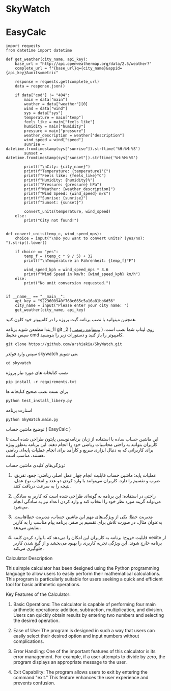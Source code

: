 # SkyWatch

# EasyCalc
```
import requests
from datetime import datetime

def get_weather(city_name, api_key):
    base_url = "http://api.openweathermap.org/data/2.5/weather?"
    complete_url = f"{base_url}q={city_name}&appid={api_key}&units=metric"

    response = requests.get(complete_url)
    data = response.json()

    if data["cod"] != "404":
        main = data["main"]
        weather = data["weather"][0]
        wind = data["wind"]
        sys = data["sys"]
        temperature = main["temp"]
        feels_like = main["feels_like"]
        humidity = main["humidity"]
        pressure = main["pressure"]
        weather_description = weather["description"]
        wind_speed = wind["speed"]
        sunrise = datetime.fromtimestamp(sys["sunrise"]).strftime('%H:%M:%S')
        sunset = datetime.fromtimestamp(sys["sunset"]).strftime('%H:%M:%S')

        print(f"\nCity: {city_name}")
        print(f"Temperature: {temperature}°C")
        print(f"Feels like: {feels_like}°C")
        print(f"Humidity: {humidity}%")
        print(f"Pressure: {pressure} hPa")
        print(f"Weather: {weather_description}")
        print(f"Wind Speed: {wind_speed} m/s")
        print(f"Sunrise: {sunrise}")
        print(f"Sunset: {sunset}")

        convert_units(temperature, wind_speed)
    else:
        print("City not found!")


def convert_units(temp_c, wind_speed_mps):
    choice = input("\nDo you want to convert units? (yes/no): ").strip().lower()

    if choice == "yes":
        temp_f = (temp_c * 9 / 5) + 32
        print(f"\nTemperature in Fahrenheit: {temp_f}°F")

        wind_speed_kph = wind_speed_mps * 3.6
        print(f"Wind Speed in km/h: {wind_speed_kph} km/h")
    else:
        print("No unit conversion requested.")


if __name__ == "__main__":
    api_key = "9223600940f768c665c5a16a81bb6d56"
    city_name = input("Please enter your city name: ")
    get_weather(city_name, api_key)
```

همچنین میتوانید با نصب برنامه گیت پروژه را در کامپیوتر خود کلون کنید.

ا1_بتدا مطمعن شوید برنامه git روی لپتاپ شما نصب است. ( [وبسایت رسمی](https://git-scm.com/downloads)  )
2_ سپس محیط cmd کامپیوتر را باز کنید و دستورات زیر را بنویسید.
```
git clone https://github.com/arshiakia/SkyWatch.git
```
سپس وارد فولدر skywatch می شویم.
```
cd skywatch
```
نصب کتابخانه های مورد نیاز پروژه
```
pip install -r requirements.txt
```

برای تست نصب صحیح کتابخانه ها
```
python test_install_libery.py
```
استارت برنامه
```
python SkyWatch.main.py
```

توضیح ماشین حساب ( EasyCalc )
 
این ماشین حساب ساده با استفاده از زبان برنامه‌نویسی پایتون طراحی شده است تا کاربران بتوانند به راحتی محاسبات ریاضی خود را انجام دهند. این برنامه به‌طور ویژه برای کاربرانی که به دنبال ابزاری سریع و کارآمد برای انجام عملیات پایه‌ای ریاضی هستند، مناسب است. 

ویژگی‌های کلیدی ماشین حساب:

1. عملیات پایه: ماشین حساب قابلیت انجام چهار عمل اصلی ریاضی: جمع، تفریق، ضرب و تقسیم را دارد. کاربران می‌توانند با وارد کردن دو عدد و انتخاب نوع عمل، نتیجه را به سرعت دریافت کنند.

2. راحتی در استفاده: این برنامه به گونه‌ای طراحی شده است که کاربر به سادگی می‌تواند گزینه مورد نظر خود را انتخاب کند و وارد کردن اعداد نیز به سادگی انجام می‌شود. 

3. مدیریت خطا: یکی از ویژگی‌های مهم این ماشین حساب، مدیریت خطاهاست. به‌عنوان مثال، در صورت تلاش برای تقسیم بر صفر، برنامه پیام مناسب را به کاربر نمایش می‌دهد.

4. قابلیت خروج: برنامه به کاربران این امکان را می‌دهد که با وارد کردن کلمه «exit» از برنامه خارج شوند. این ویژگی تجربه کاربری را بهبود می‌بخشد و از گیج شدن کاربر جلوگیری می‌کند.





Calculator Description

This simple calculator has been designed using the Python programming language to allow users to easily perform their mathematical calculations. This program is particularly suitable for users seeking a quick and efficient tool for basic arithmetic operations.

Key Features of the Calculator:

1. Basic Operations: The calculator is capable of performing four main arithmetic operations: addition, subtraction, multiplication, and division. Users can quickly obtain results by entering two numbers and selecting the desired operation.

2. Ease of Use: The program is designed in such a way that users can easily select their desired option and input numbers without complications.

3. Error Handling: One of the important features of this calculator is its error management. For example, if a user attempts to divide by zero, the program displays an appropriate message to the user.

4. Exit Capability: The program allows users to exit by entering the command "exit." This feature enhances the user experience and prevents confusion.


